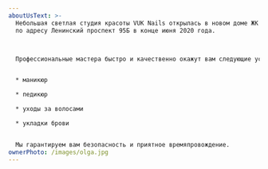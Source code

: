 ```yaml
---
aboutUsText: >-
  Небольшая светлая студия красоты VUK Nails открылась в новом доме ЖК The MID
  по адресу Ленинский проспект 95Б в конце июня 2020 года.



  Профессиональные мастера быстро и качественно окажут вам следующие услуги:


  * маникюр

  * педикюр

  * уходы за волосами

  * укладки брови


  Мы гарантируем вам безопасность и приятное времяпровождение.
ownerPhoto: /images/olga.jpg
---
```

